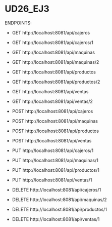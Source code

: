 # UD26_EJ3
ENDPOINTS:

- GET http://localhost:8081/api/cajeros
- GET http://localhost:8081/api/cajeros/1
- GET http://localhost:8081/api/maquinas
- GET http://localhost:8081/api/maquinas/2
- GET http://localhost:8081/api/productos
- GET http://localhost:8081/api/productos/2
- GET http://localhost:8081/api/ventas
- GET http://localhost:8081/api/ventas/2

- POST http://localhost:8081/api/cajeros
- POST http://localhost:8081/api/maquinas
- POST http://localhost:8081/api/productos
- POST http://localhost:8081/api/ventas

- PUT http://localhost:8081/api/cajeros/1
- PUT http://localhost:8081/api/maquinas/1
- PUT http://localhost:8081/api/productos/1
- PUT http://localhost:8081/api/ventas/1

- DELETE http://localhost:8081/api/cajeros/1
- DELETE http://localhost:8081/api/maquinas/2
- DELETE http://localhost:8081/api/productos/1
- DELETE http://localhost:8081/api/ventas/1

